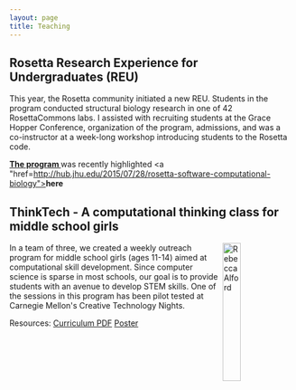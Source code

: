 ```yaml
---
layout: page
title: Teaching
---
```


## Rosetta Research Experience for Undergraduates (REU)

This year, the Rosetta community initiated a new REU. Students in the program conducted structural biology research in one of 42 RosettaCommons labs. I assisted with recruiting students at the Grace Hopper Conference, organization of the program, admissions, and was a co-instructor at a week-long workshop introducing students to the Rosetta code. 

<a href="https://www.rosettacommons.org/about/intern"><b>The program </b></a>was recently highlighted <a "href=http://hub.jhu.edu/2015/07/28/rosetta-software-computational-biology"><b>here</b></a>

## ThinkTech - A computational thinking class for middle school girls

<img src="{{ site.baseurl }}public/think_tech_logo.png"
style="float: right" alt="RebeccaAlford" width="25%"/>

In a team of three, we created a weekly outreach program for middle school girls (ages 11-14) aimed at computational skill development. Since computer science is sparse in most schools, our goal is to provide students with an avenue to develop STEM skills. One of the sessions in this program has been pilot tested at Carnegie Mellon's Creative Technology Nights. 

Resources: <a href="{{ site.baseurl }}public/Alford_Kornilova_Huynh_ThinkTech.pdf">Curriculum PDF</a> <a href="{{ site.baseurl }}public/Alford_Kornilova_Huynh_Poster.pdf">Poster</a>


